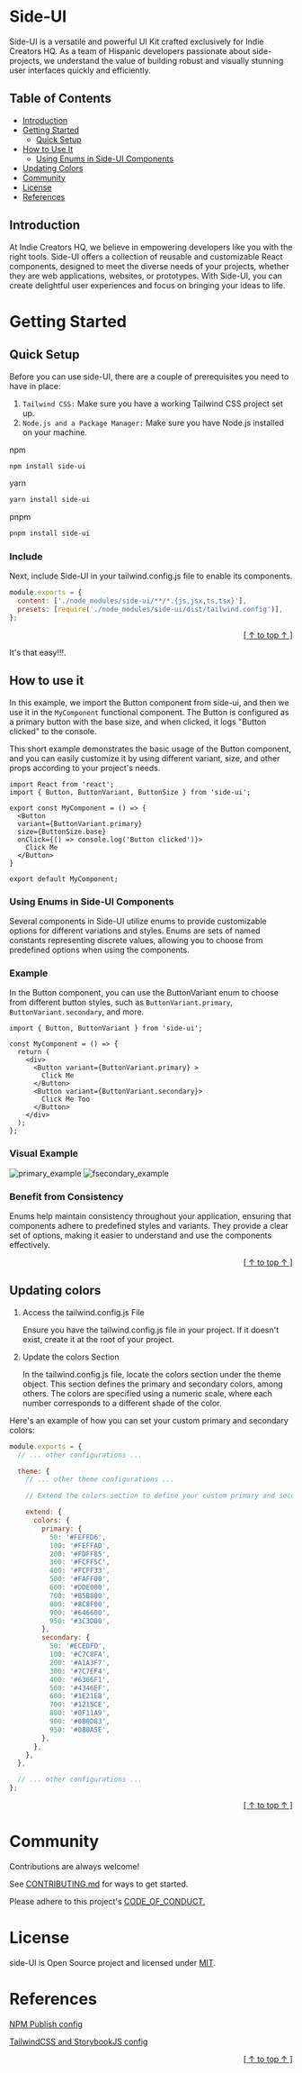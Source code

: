 # Side-UI

Side-UI is a versatile and powerful UI Kit crafted exclusively for Indie Creators HQ. As a team of Hispanic developers passionate about side-projects, we understand the value of building robust and visually stunning user interfaces quickly and efficiently.
## Table of Contents

- [Introduction](#introduction)
- [Getting Started](#getting-started)
  - [Quick Setup](#quick-setup)
- [How to Use It](#how-to-use-it)
  - [Using Enums in Side-UI Components](#using-enums-in-side-ui-components)
- [Updating Colors](#updating-colors)
- [Community](#community)
- [License](#license)
- [References](#references)

## Introduction

At Indie Creators HQ, we believe in empowering developers like you with the right tools. Side-UI offers a collection of reusable and customizable React components, designed to meet the diverse needs of your projects, whether they are web applications, websites, or prototypes. With Side-UI, you can create delightful user experiences and focus on bringing your ideas to life.
# Getting Started

## Quick Setup

Before you can use side-UI, there are a couple of prerequisites you need to have in place:

1. `Tailwind CSS:` Make sure you have a working Tailwind CSS project set up.
2. `Node.js and a Package Manager:` Make sure you have Node.js installed on your machine.


npm
```bash
npm install side-ui
```
yarn
```bash
yarn install side-ui
```
pnpm
```bash
pnpm install side-ui
```

### Include

Next, include Side-UI in your tailwind.config.js file to enable its components.
```js
module.exports = {
  content: ['./node_modules/side-ui/**/*.{js,jsx,ts,tsx}'],
  presets: [require('./node_modules/side-ui/dist/tailwind.config')],
};
```
<div align="right">

[ [ ↑ to top ↑ ] ](#side-ui)

</div>

It's that easy!!!.
## How to use it

In this example, we import the Button component from side-ui, and then we use it in the `MyComponent` functional component. The Button is configured as a primary button with the base size, and when clicked, it logs "Button clicked" to the console.

This short example demonstrates the basic usage of the Button component, and you can easily customize it by using different variant, size, and other props according to your project's needs.

```tsx
import React from 'react';
import { Button, ButtonVariant, ButtonSize } from 'side-ui';

export const MyComponent = () => {
  <Button
  variant={ButtonVariant.primary}
  size={ButtonSize.base}
  onClick={() => console.log('Button clicked')}>
    Click Me
  </Button>
}

export default MyComponent;
```
### Using Enums in Side-UI Components

Several components in Side-UI utilize enums to provide customizable options for different variations and styles. Enums are sets of named constants representing discrete values, allowing you to choose from predefined options when using the components.
### Example

In the Button component, you can use the ButtonVariant enum to choose from different button styles, such as `ButtonVariant.primary`, `ButtonVariant.secondary`, and more.

```tsx
import { Button, ButtonVariant } from 'side-ui';

const MyComponent = () => {
  return (
    <div>
      <Button variant={ButtonVariant.primary} >
        Click Me
      </Button>
      <Button variant={ButtonVariant.secondary}>
        Click Me Too
      </Button>
    </div>
  );
};
```
### Visual Example
![primary_example](https://github.com/serudda/side-ui/assets/14036522/3743dd41-514a-4e9f-8285-babb14cdd7d7)
![fsecondary_example](https://github.com/serudda/side-ui/assets/14036522/46a03b23-db34-44f0-953a-25a42c610520)

### Benefit from Consistency

Enums help maintain consistency throughout your application, ensuring that components adhere to predefined styles and variants. They provide a clear set of options, making it easier to understand and use the components effectively.
<div align="right">

[ [ ↑ to top ↑ ] ](#side-ui)

</div>

## Updating colors
1. Access the tailwind.config.js File

    Ensure you have the tailwind.config.js file in your project. If it doesn't exist, create it at the root of your project.

1. Update the colors Section

    In the tailwind.config.js file, locate the colors section under the theme object. This section defines the primary and secondary colors, among others. The colors are specified using a numeric scale, where each number corresponds to a different shade of the color.

Here's an example of how you can set your custom primary and secondary colors:

```js
module.exports = {
  // ... other configurations ...

  theme: {
    // ... other theme configurations ...

    // Extend the colors section to define your custom primary and secondary colors

    extend: {
      colors: {
        primary: {
          50: '#FEFFD6',
          100: '#FEFFAD',
          200: '#FDFF85',
          300: '#FCFF5C',
          400: '#FCFF33',
          500: '#FAFF00',
          600: '#DDE000',
          700: '#B5B800',
          800: '#8C8F00',
          900: '#646600',
          950: '#3C3D00',
        },
        secondary: {
          50: '#ECEDFD',
          100: '#C7C8FA',
          200: '#A1A3F7',
          300: '#7C7EF4',
          400: '#6366F1',
          500: '#4346EF',
          600: '#1E21EB',
          700: '#1215CE',
          800: '#0F11A9',
          900: '#0B0D83',
          950: '#080A5E',
        },
      },
    },
  },

  // ... other configurations ...
};

```
<div align="right">

[ [ ↑ to top ↑ ] ](#side-ui)

</div>

<!-- TODO: CUSTOM HOOKS -->
# Community

Contributions are always welcome!

See [CONTRIBUTING.md](/docs/CONTRIBUTING.md) for ways to get started.

Please adhere to this project's [CODE_OF_CONDUCT.](/docs/CODE_OF_CONDUCT.md)
# License

side-UI is Open Source project and licensed under [MIT](/LICENSE).

# References

[NPM Publish config](
https://articles.wesionary.team/react-component-library-with-vite-and-deploy-in-npm-579c2880d6ff)

[TailwindCSS and StorybookJS config](
https://betterprogramming.pub/build-a-custom-react-component-library-with-storybook-7-beta-and-vite-4-in-2023-c52db4d733c0)

<div align="right">

[ [ ↑ to top ↑ ] ](#side-ui)

</div>